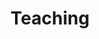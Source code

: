 ---
layout: page
permalink: /teaching/
title: Teaching
description: Discover the diverse range of courses I've had the pleasure of teaching, shaping minds and inspiring learning.
nav: true
nav_order: 6
---